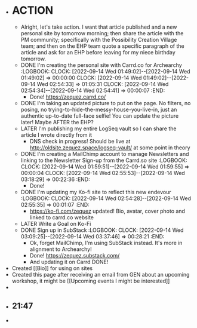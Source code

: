 - # ACTION
	- Alright, let's take action. I want that article published and a new personal site by tomorrow morning; then share the article with the PM community; specifically with the Possibility Creation Village team; and then on the EHP team quote a specific paragraph of the article and ask for an EHP before leaving for my niece birthday tomorrow.
	- DONE I'm creating the personal site with Carrd.co for Archearchy
	  :LOGBOOK:
	  CLOCK: [2022-09-14 Wed 01:49:02]--[2022-09-14 Wed 01:49:02] =>  00:00:00
	  CLOCK: [2022-09-14 Wed 01:49:02]--[2022-09-14 Wed 02:54:33] =>  01:05:31
	  CLOCK: [2022-09-14 Wed 02:54:34]--[2022-09-14 Wed 02:54:41] =>  00:00:07
	  :END:
		- Done! https://zequez.carrd.co/
	- DONE I'm taking an updated picture to put on the page. No filters, no posing, no trying-to-hide-the-messy-house-you-live-in, just an authentic up-to-date full-face selfie! You can update the picture later! Maybe AFTER the EHP?
	- LATER I'm publishing my entire LogSeq vault so I can share the article I wrote directly from it
		- DNS check in progress! Should be live at http://oldsite.zequez.space/logseq-vault/ at some point in theory
	- DONE I'm creating a MailChimp account to manage Newsletters and linking to the Newsletter Sign-up from the Carrd.so site
	  :LOGBOOK:
	  CLOCK: [2022-09-14 Wed 01:59:51]--[2022-09-14 Wed 01:59:55] =>  00:00:04
	  CLOCK: [2022-09-14 Wed 02:55:53]--[2022-09-14 Wed 03:18:29] =>  00:22:36
	  :END:
		- Done!
	- DONE I'm updating my Ko-fi site to reflect this new endevour
	  :LOGBOOK:
	  CLOCK: [2022-09-14 Wed 02:54:28]--[2022-09-14 Wed 02:55:35] =>  00:01:07
	  :END:
		- https://ko-fi.com/zequez updated! Bio, avatar, cover photo and linked to carrd.co website
	- LATER Write a Goal on Ko-Fi
	- DONE Sign up in SubStack
	  :LOGBOOK:
	  CLOCK: [2022-09-14 Wed 03:09:25]--[2022-09-14 Wed 03:37:46] =>  00:28:21
	  :END:
		- Ok, forget MailChimp, I'm using SubStack instead. It's more in alignment to Archearchy!
		- Done! https://zequez.substack.com/
		- And updating it on Carrd DONE!
- Created [[Bio]] for using on sites
- Created this page after receiving an email from GEN about an upcoming workshop, it might be [[Upcoming events I might be interested]]
-
- 21:47
	-
-